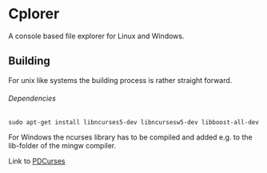 # Cplorer
A console based file explorer for Linux and Windows.

## Building
For unix like systems the building process is rather straight forward.

###### Dependencies
```
sudo apt-get install libncurses5-dev libncursesw5-dev libboost-all-dev
```

For Windows the ncurses library has to be compiled and added e.g. 
to the lib-folder of the mingw compiler.

Link to [PDCurses](https://github.com/wmcbrine/PDCurses)
